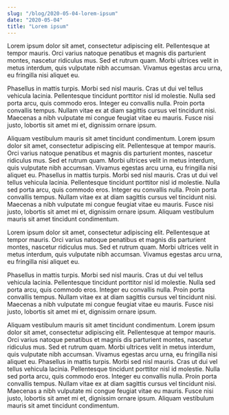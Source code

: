 ```yaml
---
slug: "/blog/2020-05-04-lorem-ipsum"
date: "2020-05-04"
title: "Lorem ipsum"
---
```


Lorem ipsum dolor sit amet, consectetur adipiscing elit. Pellentesque at tempor mauris. Orci varius natoque penatibus et magnis dis parturient montes, nascetur ridiculus mus. Sed et rutrum quam. Morbi ultrices velit in metus interdum, quis vulputate nibh accumsan. Vivamus egestas arcu urna, eu fringilla nisi aliquet eu.

Phasellus in mattis turpis. Morbi sed nisl mauris. Cras ut dui vel tellus vehicula lacinia. Pellentesque tincidunt porttitor nisl id molestie. Nulla sed porta arcu, quis commodo eros. Integer eu convallis nulla. Proin porta convallis tempus. Nullam vitae ex at diam sagittis cursus vel tincidunt nisi. Maecenas a nibh vulputate mi congue feugiat vitae eu mauris. Fusce nisi justo, lobortis sit amet mi et, dignissim ornare ipsum.

Aliquam vestibulum mauris sit amet tincidunt condimentum. Lorem ipsum dolor sit amet, consectetur adipiscing elit. Pellentesque at tempor mauris. Orci varius natoque penatibus et magnis dis parturient montes, nascetur ridiculus mus. Sed et rutrum quam. Morbi ultrices velit in metus interdum, quis vulputate nibh accumsan. Vivamus egestas arcu urna, eu fringilla nisi aliquet eu. Phasellus in mattis turpis. Morbi sed nisl mauris. Cras ut dui vel tellus vehicula lacinia. Pellentesque tincidunt porttitor nisl id molestie. Nulla sed porta arcu, quis commodo eros. Integer eu convallis nulla. Proin porta convallis tempus. Nullam vitae ex at diam sagittis cursus vel tincidunt nisi. Maecenas a nibh vulputate mi congue feugiat vitae eu mauris. Fusce nisi justo, lobortis sit amet mi et, dignissim ornare ipsum. Aliquam vestibulum mauris sit amet tincidunt condimentum.

Lorem ipsum dolor sit amet, consectetur adipiscing elit. Pellentesque at tempor mauris. Orci varius natoque penatibus et magnis dis parturient montes, nascetur ridiculus mus. Sed et rutrum quam. Morbi ultrices velit in metus interdum, quis vulputate nibh accumsan. Vivamus egestas arcu urna, eu fringilla nisi aliquet eu.

Phasellus in mattis turpis. Morbi sed nisl mauris. Cras ut dui vel tellus vehicula lacinia. Pellentesque tincidunt porttitor nisl id molestie. Nulla sed porta arcu, quis commodo eros. Integer eu convallis nulla. Proin porta convallis tempus. Nullam vitae ex at diam sagittis cursus vel tincidunt nisi. Maecenas a nibh vulputate mi congue feugiat vitae eu mauris. Fusce nisi justo, lobortis sit amet mi et, dignissim ornare ipsum.

Aliquam vestibulum mauris sit amet tincidunt condimentum. Lorem ipsum dolor sit amet, consectetur adipiscing elit. Pellentesque at tempor mauris. Orci varius natoque penatibus et magnis dis parturient montes, nascetur ridiculus mus. Sed et rutrum quam. Morbi ultrices velit in metus interdum, quis vulputate nibh accumsan. Vivamus egestas arcu urna, eu fringilla nisi aliquet eu. Phasellus in mattis turpis. Morbi sed nisl mauris. Cras ut dui vel tellus vehicula lacinia. Pellentesque tincidunt porttitor nisl id molestie. Nulla sed porta arcu, quis commodo eros. Integer eu convallis nulla. Proin porta convallis tempus. Nullam vitae ex at diam sagittis cursus vel tincidunt nisi. Maecenas a nibh vulputate mi congue feugiat vitae eu mauris. Fusce nisi justo, lobortis sit amet mi et, dignissim ornare ipsum. Aliquam vestibulum mauris sit amet tincidunt condimentum.
